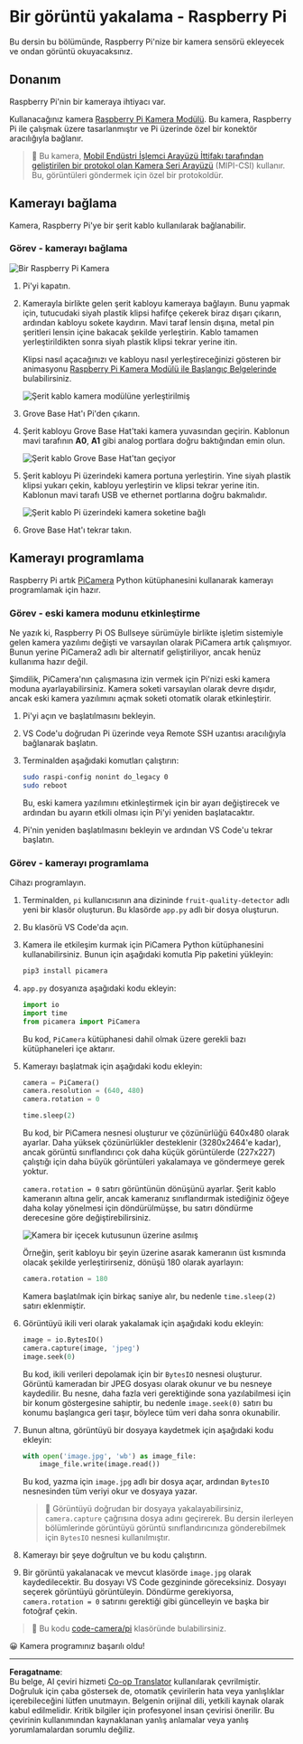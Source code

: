 <!--
CO_OP_TRANSLATOR_METADATA:
{
  "original_hash": "c677667095f6133eee418c7e53615d05",
  "translation_date": "2025-08-28T02:48:12+00:00",
  "source_file": "4-manufacturing/lessons/2-check-fruit-from-device/pi-camera.md",
  "language_code": "tr"
}
-->
# Bir görüntü yakalama - Raspberry Pi

Bu dersin bu bölümünde, Raspberry Pi'nize bir kamera sensörü ekleyecek ve ondan görüntü okuyacaksınız.

## Donanım

Raspberry Pi'nin bir kameraya ihtiyacı var.

Kullanacağınız kamera [Raspberry Pi Kamera Modülü](https://www.raspberrypi.org/products/camera-module-v2/). Bu kamera, Raspberry Pi ile çalışmak üzere tasarlanmıştır ve Pi üzerinde özel bir konektör aracılığıyla bağlanır.

> 💁 Bu kamera, [Mobil Endüstri İşlemci Arayüzü İttifakı tarafından geliştirilen bir protokol olan Kamera Seri Arayüzü](https://wikipedia.org/wiki/Camera_Serial_Interface) (MIPI-CSI) kullanır. Bu, görüntüleri göndermek için özel bir protokoldür.

## Kamerayı bağlama

Kamera, Raspberry Pi'ye bir şerit kablo kullanılarak bağlanabilir.

### Görev - kamerayı bağlama

![Bir Raspberry Pi Kamera](../../../../../translated_images/pi-camera-module.4278753c31bd6e757aa2b858be97d72049f71616278cefe4fb5abb485b40a078.tr.png)

1. Pi'yi kapatın.

1. Kamerayla birlikte gelen şerit kabloyu kameraya bağlayın. Bunu yapmak için, tutucudaki siyah plastik klipsi hafifçe çekerek biraz dışarı çıkarın, ardından kabloyu sokete kaydırın. Mavi taraf lensin dışına, metal pin şeritleri lensin içine bakacak şekilde yerleştirin. Kablo tamamen yerleştirildikten sonra siyah plastik klipsi tekrar yerine itin.

    Klipsi nasıl açacağınızı ve kabloyu nasıl yerleştireceğinizi gösteren bir animasyonu [Raspberry Pi Kamera Modülü ile Başlangıç Belgelerinde](https://projects.raspberrypi.org/en/projects/getting-started-with-picamera/2) bulabilirsiniz.

    ![Şerit kablo kamera modülüne yerleştirilmiş](../../../../../translated_images/pi-camera-ribbon-cable.0bf82acd251611c21ac616f082849413e2b322a261d0e4f8fec344248083b07e.tr.png)

1. Grove Base Hat'ı Pi'den çıkarın.

1. Şerit kabloyu Grove Base Hat'taki kamera yuvasından geçirin. Kablonun mavi tarafının **A0**, **A1** gibi analog portlara doğru baktığından emin olun.

    ![Şerit kablo Grove Base Hat'tan geçiyor](../../../../../translated_images/grove-base-hat-ribbon-cable.501fed202fcf73b11b2b68f6d246189f7d15d3e4423c572ddee79d77b4632b47.tr.png)

1. Şerit kabloyu Pi üzerindeki kamera portuna yerleştirin. Yine siyah plastik klipsi yukarı çekin, kabloyu yerleştirin ve klipsi tekrar yerine itin. Kablonun mavi tarafı USB ve ethernet portlarına doğru bakmalıdır.

    ![Şerit kablo Pi üzerindeki kamera soketine bağlı](../../../../../translated_images/pi-camera-socket-ribbon-cable.a18309920b11800911082ed7aa6fb28e6d9be3a022e4079ff990016cae3fca10.tr.png)

1. Grove Base Hat'ı tekrar takın.

## Kamerayı programlama

Raspberry Pi artık [PiCamera](https://pypi.org/project/picamera/) Python kütüphanesini kullanarak kamerayı programlamak için hazır.

### Görev - eski kamera modunu etkinleştirme

Ne yazık ki, Raspberry Pi OS Bullseye sürümüyle birlikte işletim sistemiyle gelen kamera yazılımı değişti ve varsayılan olarak PiCamera artık çalışmıyor. Bunun yerine PiCamera2 adlı bir alternatif geliştiriliyor, ancak henüz kullanıma hazır değil.

Şimdilik, PiCamera'nın çalışmasına izin vermek için Pi'nizi eski kamera moduna ayarlayabilirsiniz. Kamera soketi varsayılan olarak devre dışıdır, ancak eski kamera yazılımını açmak soketi otomatik olarak etkinleştirir.

1. Pi'yi açın ve başlatılmasını bekleyin.

1. VS Code'u doğrudan Pi üzerinde veya Remote SSH uzantısı aracılığıyla bağlanarak başlatın.

1. Terminalden aşağıdaki komutları çalıştırın:

    ```sh
    sudo raspi-config nonint do_legacy 0
    sudo reboot
    ```

    Bu, eski kamera yazılımını etkinleştirmek için bir ayarı değiştirecek ve ardından bu ayarın etkili olması için Pi'yi yeniden başlatacaktır.

1. Pi'nin yeniden başlatılmasını bekleyin ve ardından VS Code'u tekrar başlatın.

### Görev - kamerayı programlama

Cihazı programlayın.

1. Terminalden, `pi` kullanıcısının ana dizininde `fruit-quality-detector` adlı yeni bir klasör oluşturun. Bu klasörde `app.py` adlı bir dosya oluşturun.

1. Bu klasörü VS Code'da açın.

1. Kamera ile etkileşim kurmak için PiCamera Python kütüphanesini kullanabilirsiniz. Bunun için aşağıdaki komutla Pip paketini yükleyin:

    ```sh
    pip3 install picamera
    ```

1. `app.py` dosyanıza aşağıdaki kodu ekleyin:

    ```python
    import io
    import time
    from picamera import PiCamera
    ```

    Bu kod, `PiCamera` kütüphanesi dahil olmak üzere gerekli bazı kütüphaneleri içe aktarır.

1. Kamerayı başlatmak için aşağıdaki kodu ekleyin:

    ```python
    camera = PiCamera()
    camera.resolution = (640, 480)
    camera.rotation = 0
    
    time.sleep(2)
    ```

    Bu kod, bir PiCamera nesnesi oluşturur ve çözünürlüğü 640x480 olarak ayarlar. Daha yüksek çözünürlükler desteklenir (3280x2464'e kadar), ancak görüntü sınıflandırıcı çok daha küçük görüntülerde (227x227) çalıştığı için daha büyük görüntüleri yakalamaya ve göndermeye gerek yoktur.

    `camera.rotation = 0` satırı görüntünün dönüşünü ayarlar. Şerit kablo kameranın altına gelir, ancak kameranız sınıflandırmak istediğiniz öğeye daha kolay yönelmesi için döndürülmüşse, bu satırı döndürme derecesine göre değiştirebilirsiniz.

    ![Kamera bir içecek kutusunun üzerine asılmış](../../../../../translated_images/pi-camera-upside-down.5376961ba31459883362124152ad6b823d5ac5fc14e85f317e22903bd681c2b6.tr.png)

    Örneğin, şerit kabloyu bir şeyin üzerine asarak kameranın üst kısmında olacak şekilde yerleştirirseniz, dönüşü 180 olarak ayarlayın:

    ```python
    camera.rotation = 180
    ```

    Kamera başlatılmak için birkaç saniye alır, bu nedenle `time.sleep(2)` satırı eklenmiştir.

1. Görüntüyü ikili veri olarak yakalamak için aşağıdaki kodu ekleyin:

    ```python
    image = io.BytesIO()
    camera.capture(image, 'jpeg')
    image.seek(0)
    ```

    Bu kod, ikili verileri depolamak için bir `BytesIO` nesnesi oluşturur. Görüntü kameradan bir JPEG dosyası olarak okunur ve bu nesneye kaydedilir. Bu nesne, daha fazla veri gerektiğinde sona yazılabilmesi için bir konum göstergesine sahiptir, bu nedenle `image.seek(0)` satırı bu konumu başlangıca geri taşır, böylece tüm veri daha sonra okunabilir.

1. Bunun altına, görüntüyü bir dosyaya kaydetmek için aşağıdaki kodu ekleyin:

    ```python
    with open('image.jpg', 'wb') as image_file:
        image_file.write(image.read())
    ```

    Bu kod, yazma için `image.jpg` adlı bir dosya açar, ardından `BytesIO` nesnesinden tüm veriyi okur ve dosyaya yazar.

    > 💁 Görüntüyü doğrudan bir dosyaya yakalayabilirsiniz, `camera.capture` çağrısına dosya adını geçirerek. Bu dersin ilerleyen bölümlerinde görüntüyü görüntü sınıflandırıcınıza gönderebilmek için `BytesIO` nesnesi kullanılmıştır.

1. Kamerayı bir şeye doğrultun ve bu kodu çalıştırın.

1. Bir görüntü yakalanacak ve mevcut klasörde `image.jpg` olarak kaydedilecektir. Bu dosyayı VS Code gezgininde göreceksiniz. Dosyayı seçerek görüntüyü görüntüleyin. Döndürme gerekiyorsa, `camera.rotation = 0` satırını gerektiği gibi güncelleyin ve başka bir fotoğraf çekin.

> 💁 Bu kodu [code-camera/pi](../../../../../4-manufacturing/lessons/2-check-fruit-from-device/code-camera/pi) klasöründe bulabilirsiniz.

😀 Kamera programınız başarılı oldu!

---

**Feragatname**:  
Bu belge, AI çeviri hizmeti [Co-op Translator](https://github.com/Azure/co-op-translator) kullanılarak çevrilmiştir. Doğruluk için çaba göstersek de, otomatik çevirilerin hata veya yanlışlıklar içerebileceğini lütfen unutmayın. Belgenin orijinal dili, yetkili kaynak olarak kabul edilmelidir. Kritik bilgiler için profesyonel insan çevirisi önerilir. Bu çevirinin kullanımından kaynaklanan yanlış anlamalar veya yanlış yorumlamalardan sorumlu değiliz.